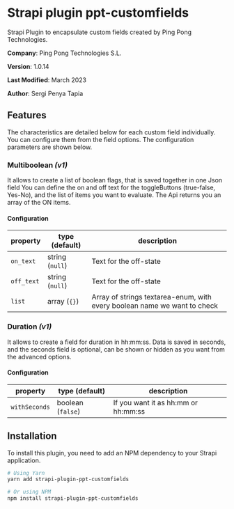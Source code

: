 # Strapi plugin ppt-customfields


Strapi Plugin to encapsulate custom fields created by Ping Pong Technologies.


**Company**: Ping Pong Technologies S.L.

**Version**: 1.0.14

**Last Modified**: March 2023

**Author**: Sergi Penya Tapia




## Features

The characteristics are detailed below for each custom field individually.
You can configure them from the field options. The configuration parameters are shown below.

### Multiboolean *(v1)*

It allows to create a list of boolean flags, that is saved together in one Json field
You can define the on and off text for the toggleButtons (true-false, Yes-No), and the list of items you want to evaluate.
The Api returns you an array of the ON items.



#### Configuration

| property       | type (default)   | description                                                                                                    |
| -------------- | ---------------- | ---------------------------------------------------------------------------------------------------------------|
| `on_text`      | string (`null`)  | Text for the off-state                                                                                         |
| `off_text`     | string (`null`)  | Text for the off-state                                                                                         |               
| `list`         | array  (`{}`)    | Array of strings textarea-enum, with every boolean name we want to check                                       |



### Duration *(v1)*

It allows to create a field for duration in hh:mm:ss. Data is saved in seconds, and the seconds field is optional, can be shown or hidden as you want from the advanced options.

#### Configuration

| property       | type (default)   | description                                                                                                    |
| -------------- | ---------------- | ---------------------------------------------------------------------------------------------------------------|
| `withSeconds`  | boolean (`false`)| If you want it as hh:mm or hh:mm:ss                                                                            |




## Installation

To install this plugin, you need to add an NPM dependency to your Strapi application.

```sh
# Using Yarn
yarn add strapi-plugin-ppt-customfields

# Or using NPM
npm install strapi-plugin-ppt-customfields
```


